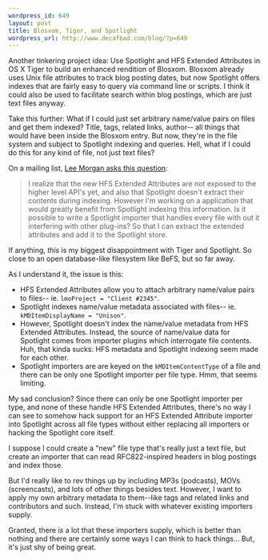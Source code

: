 ```yaml
--- 
wordpress_id: 649
layout: post
title: Blosxom, Tiger, and Spotlight
wordpress_url: http://www.decafbad.com/blog/?p=649
---
```

Another tinkering project idea:  Use Spotlight and HFS Extended Attributes in OS X Tiger to build an enhanced rendition of Blosxom.  Blosxom already uses Unix file attributes to track blog posting dates, but now Spotlight offers indexes that are fairly easy to query via command line or scripts.  I think it could also be used to facilitate search within blog postings, which are just text files anyway.

  Take this further:  What if I could just set arbitrary name/value pairs on files and get them indexed?  Title, tags, related links, author-- all things that would have been inside the Blosxom entry.  But now, they're in the file system and subject to Spotlight indexing and queries.  Hell, what if I could do this for any kind of file, not just text files?

  On a mailing list, [Lee Morgan asks this question][lm]:

  > I realize that the new HFS Extended Attributes are not exposed to the 
higher level API's yet, and also that Spotlight doesn't extract their 
contents during indexing. However I'm working on a application that 
would greatly benefit from Spotlight indexing this information. Is it 
possible to write a Spotlight importer that handles every file with 
out it interfering with other plug-ins? So that I can extract the 
extended attributes and add it to the Spotlight store.

  If anything, *this* is my biggest disappointment with Tiger and Spotlight.  So close to an open database-like filesystem like BeFS, but so far away.

  As I understand it, the issue is this:  

* HFS Extended Attributes allow you to attach arbitrary name/value pairs to files-- ie. `lmoProject = "Client #2345"`.
* Spotlight indexes name/value metadata associated with files-- ie. `kMDItemDisplayName = "Unison"`.
* However, Spotlight doesn't index the name/value metadata from HFS Extended Attributes.  Instead, the source of name/value data for Spotlight comes from importer plugins which interrogate file contents.  Huh, that kinda sucks: HFS metadata and Spotlight indexing seem made for each other.
* Spotlight importers are are keyed on the `kMDItemContentType` of a file and there can be only one Spotlight importer per file type.  Hmm, that seems limiting.

My sad conclusion?  Since there can only be one Spotlight importer per type, and none of these handle HFS Extended Attributes, there's no way I can see to somehow hack support for an HFS Extended Attribute importer into Spotlight across all file types without either replacing all importers or hacking the Spotlight core itself.

I suppose I could create a "new" file type that's really just a text file, but create an importer that can read RFC822-inspired headers in blog postings and index those.  

But I'd really like to rev things up by including MP3s (podcasts), MOVs (screencasts), and lots of other things besides text.  However, I want to apply my own arbitrary metadata to them--like tags and related links and contributors and such.  Instead, I'm stuck with whatever existing importers supply.  

Granted, there *is* a lot that these importers supply, which is better than nothing and there are certainly some ways I can think to hack things... But, it's just shy of being great.

[lm]: http://www.cocoabuilder.com/archive/message/cocoa/2005/5/4/134822
